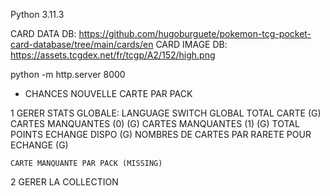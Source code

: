Python 3.11.3

CARD DATA DB: https://github.com/hugoburguete/pokemon-tcg-pocket-card-database/tree/main/cards/en
CARD IMAGE DB: https://assets.tcgdex.net/fr/tcgp/A2/152/high.png

python -m http.server 8000

- CHANCES NOUVELLE CARTE PAR PACK

1 GERER STATS GLOBALE:
    LANGUAGE SWITCH GLOBAL
    TOTAL CARTE (G)
    CARTES MANQUANTES (0) (G)
    CARTES MANQUANTES (1) (G)
    TOTAL POINTS ECHANGE DISPO (G)
    NOMBRES DE CARTES PAR RARETE POUR ECHANGE (G)
    
    CARTE MANQUANTE PAR PACK (MISSING)

2 GERER LA COLLECTION



